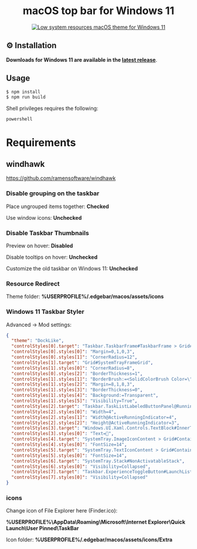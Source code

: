 <div align="center">

# macOS top bar for Windows 11

[![Low system resources macOS theme for Windows 11](https://i.ytimg.com/vi/DdTJlD7R1Wg/maxresdefault.jpg)](https://youtu.be/DdTJlD7R1Wg)
</div>

## ⚙️ Installation

**Downloads for Windows 11 are available in the [latest release](https://github.com/krishenriksen/edgebar/releases)**.

## Usage

```bash
$ npm install
$ npm run build
```

Shell privileges requires the following:

`powershell`

# Requirements

## windhawk

https://github.com/ramensoftware/windhawk

### Disable grouping on the taskbar

Place ungrouped items together: **Checked**

Use window icons: **Unchecked**

### Disable Taskbar Thumbnails

Preview on hover: **Disabled**

Disable tooltips on hover: **Unchecked**

Customize the old taskbar on Windows 11: **Unchecked**

### Resource Redirect

Theme folder: **%USERPROFILE%/.edgebar/macos/assets/icons**

### Windows 11 Taskbar Styler

Advanced -> Mod settings:

```json
{
  "theme": "DockLike",
  "controlStyles[0].target": "Taskbar.TaskbarFrame#TaskbarFrame > Grid#RootGrid",
  "controlStyles[0].styles[0]": "Margin=0,1,0,3",
  "controlStyles[0].styles[1]": "CornerRadius=12",
  "controlStyles[1].target": "Grid#SystemTrayFrameGrid",
  "controlStyles[1].styles[0]": "CornerRadius=8",
  "controlStyles[0].styles[2]": "BorderThickness=1",
  "controlStyles[1].styles[1]": "BorderBrush:=<SolidColorBrush Color=\"{ThemeResource SurfaceStrokeColorDefault}\" />",
  "controlStyles[1].styles[2]": "Margin=8,1,8,3",
  "controlStyles[1].styles[3]": "BorderThickness=0",
  "controlStyles[1].styles[4]": "Background:=Transparent",
  "controlStyles[1].styles[5]": "Visibility=True",
  "controlStyles[2].target": "Taskbar.TaskListLabeledButtonPanel@RunningIndicatorStates > Rectangle#RunningIndicator",
  "controlStyles[2].styles[0]": "Width=4",
  "controlStyles[2].styles[1]": "Width@ActiveRunningIndicator=4",
  "controlStyles[2].styles[2]": "Height@ActiveRunningIndicator=3",
  "controlStyles[3].target": "Windows.UI.Xaml.Controls.TextBlock#InnerTextBlock[Text=]",
  "controlStyles[3].styles[0]": "Text=",
  "controlStyles[4].target": "SystemTray.ImageIconContent > Grid#ContainerGrid > Image",
  "controlStyles[4].styles[0]": "FontSize=14",
  "controlStyles[5].target": "SystemTray.TextIconContent > Grid#ContainerGrid > SystemTray.AdaptiveTextBlock#Base > TextBlock#InnerTextBlock",
  "controlStyles[5].styles[0]": "FontSize=14",
  "controlStyles[6].target": "SystemTray.Stack#NonActivatableStack",
  "controlStyles[6].styles[0]": "Visibility=Collapsed",
  "controlStyles[7].target": "Taskbar.ExperienceToggleButton#LaunchListButton[AutomationProperties.AutomationId=StartButton]",
  "controlStyles[7].styles[0]": "Visibility=Collapsed"
}
```

### icons

Change icon of File Explorer here (Finder.ico):

**%USERPROFILE%\AppData\Roaming\Microsoft\Internet Explorer\Quick Launch\User Pinned\TaskBar**

Icon folder: **%USERPROFILE%/.edgebar/macos/assets/icons/Extra**
